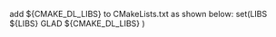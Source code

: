 add ${CMAKE_DL_LIBS}  to CMakeLists.txt as shown below:
    set(LIBS ${LIBS} GLAD ${CMAKE_DL_LIBS} )